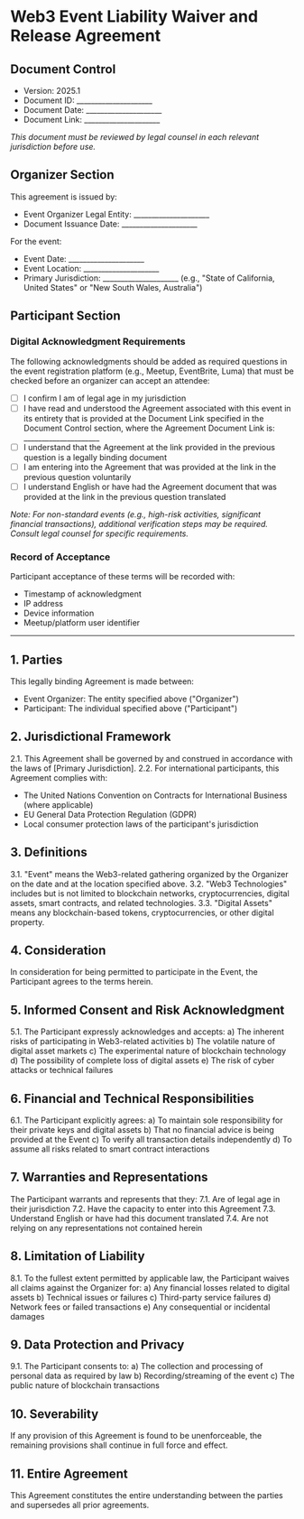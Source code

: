 # Web3 Event Liability Waiver and Release Agreement

## Document Control
- Version: 2025.1
- Document ID: _____________________
- Document Date: _____________________
- Document Link: _____________________

*This document must be reviewed by legal counsel in each relevant jurisdiction before use.*

## Organizer Section

This agreement is issued by:
- Event Organizer Legal Entity: _____________________
- Document Issuance Date: _____________________

For the event:
- Event Date: _____________________
- Event Location: _____________________
- Primary Jurisdiction: _____________________ (e.g., "State of California, United States" or "New South Wales, Australia")

## Participant Section

### Digital Acknowledgment Requirements

The following acknowledgments should be added as required questions in the event registration platform (e.g., Meetup, EventBrite, Luma) that must be checked before an organizer can accept an attendee:

- [ ] I confirm I am of legal age in my jurisdiction
- [ ] I have read and understood the Agreement associated with this event in its entirety that is provided at the Document Link specified in the Document Control section, where the Agreement Document Link is: _____________________
- [ ] I understand that the Agreement at the link provided in the previous question is a legally binding document
- [ ] I am entering into the Agreement that was provided at the link in the previous question voluntarily
- [ ] I understand English or have had the Agreement document that was provided at the link in the previous question translated

*Note: For non-standard events (e.g., high-risk activities, significant financial transactions), additional verification steps may be required. Consult legal counsel for specific requirements.*

### Record of Acceptance

Participant acceptance of these terms will be recorded with:
- Timestamp of acknowledgment
- IP address
- Device information
- Meetup/platform user identifier

-------------------

## 1. Parties
This legally binding Agreement is made between:
- Event Organizer: The entity specified above ("Organizer")
- Participant: The individual specified above ("Participant")

## 2. Jurisdictional Framework
2.1. This Agreement shall be governed by and construed in accordance with the laws of [Primary Jurisdiction].
2.2. For international participants, this Agreement complies with:
   - The United Nations Convention on Contracts for International Business (where applicable)
   - EU General Data Protection Regulation (GDPR)
   - Local consumer protection laws of the participant's jurisdiction

## 3. Definitions
3.1. "Event" means the Web3-related gathering organized by the Organizer on the date and at the location specified above.
3.2. "Web3 Technologies" includes but is not limited to blockchain networks, cryptocurrencies, digital assets, smart contracts, and related technologies.
3.3. "Digital Assets" means any blockchain-based tokens, cryptocurrencies, or other digital property.

## 4. Consideration
In consideration for being permitted to participate in the Event, the Participant agrees to the terms herein.

## 5. Informed Consent and Risk Acknowledgment
5.1. The Participant expressly acknowledges and accepts:
   a) The inherent risks of participating in Web3-related activities
   b) The volatile nature of digital asset markets
   c) The experimental nature of blockchain technology
   d) The possibility of complete loss of digital assets
   e) The risk of cyber attacks or technical failures

## 6. Financial and Technical Responsibilities
6.1. The Participant explicitly agrees:
   a) To maintain sole responsibility for their private keys and digital assets
   b) That no financial advice is being provided at the Event
   c) To verify all transaction details independently
   d) To assume all risks related to smart contract interactions

## 7. Warranties and Representations
The Participant warrants and represents that they:
7.1. Are of legal age in their jurisdiction
7.2. Have the capacity to enter into this Agreement
7.3. Understand English or have had this document translated
7.4. Are not relying on any representations not contained herein

## 8. Limitation of Liability
8.1. To the fullest extent permitted by applicable law, the Participant waives all claims against the Organizer for:
   a) Any financial losses related to digital assets
   b) Technical issues or failures
   c) Third-party service failures
   d) Network fees or failed transactions
   e) Any consequential or incidental damages

## 9. Data Protection and Privacy
9.1. The Participant consents to:
   a) The collection and processing of personal data as required by law
   b) Recording/streaming of the event
   c) The public nature of blockchain transactions

## 10. Severability
If any provision of this Agreement is found to be unenforceable, the remaining provisions shall continue in full force and effect.

## 11. Entire Agreement
This Agreement constitutes the entire understanding between the parties and supersedes all prior agreements.
